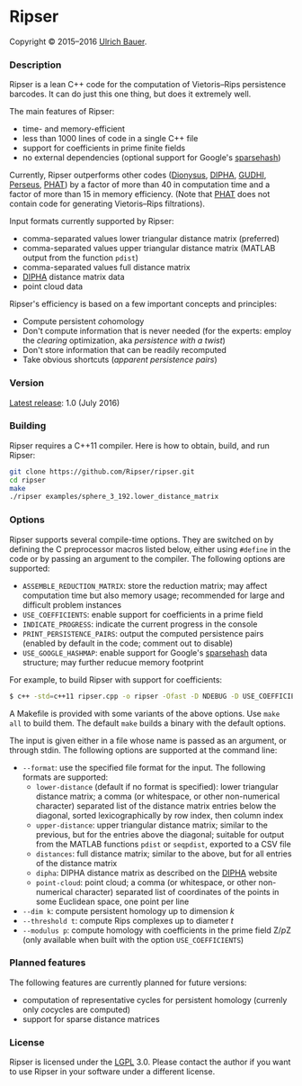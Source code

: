 # Ripser

Copyright © 2015–2016 [Ulrich Bauer].


### Description

Ripser is a lean C++ code for the computation of Vietoris–Rips persistence barcodes. It can do just this one thing, but does it extremely well.

The main features of Ripser:

  - time- and memory-efficient
  - less than 1000 lines of code in a single C++ file
  - support for coefficients in prime finite fields
  - no external dependencies (optional support for Google's [sparsehash])

Currently, Ripser outperforms other codes ([Dionysus], [DIPHA], [GUDHI], [Perseus], [PHAT]) by a factor of more than 40 in computation time and a factor of more than 15 in memory efficiency. (Note that [PHAT] does not contain code for generating Vietoris–Rips filtrations).

Input formats currently supported by Ripser:

  - comma-separated values lower triangular distance matrix (preferred)
  - comma-separated values upper triangular distance matrix (MATLAB output from the function `pdist`)
  - comma-separated values full distance matrix
  - [DIPHA] distance matrix data
  - point cloud data

Ripser's efficiency is based on a few important concepts and principles:
  
  - Compute persistent *co*homology
  - Don't compute information that is never needed
    (for the experts: employ the *clearing* optimization, aka *persistence with a twist*)
  - Don't store information that can be readily recomputed
  - Take obvious shortcuts (*apparent persistence pairs*)


### Version
[Latest release][latest-release]: 1.0 (July 2016)


### Building

Ripser requires a C++11 compiler. Here is how to obtain, build, and run Ripser:

```sh
git clone https://github.com/Ripser/ripser.git
cd ripser
make
./ripser examples/sphere_3_192.lower_distance_matrix
```


### Options

Ripser supports several compile-time options. They are switched on by defining the C preprocessor macros listed below, either using `#define` in the code or by passing an argument to the compiler. The following options are supported:

  - `ASSEMBLE_REDUCTION_MATRIX`: store the reduction matrix; may affect computation time but also memory usage; recommended for large and difficult problem instances
  - `USE_COEFFICIENTS`: enable support for coefficients in a prime field
  - `INDICATE_PROGRESS`: indicate the current progress in the console
  - `PRINT_PERSISTENCE_PAIRS`: output the computed persistence pairs (enabled by default in the code; comment out to disable)
  - `USE_GOOGLE_HASHMAP`: enable support for Google's [sparsehash] data structure; may further reducue memory footprint

For example, to build Ripser with support for coefficients:

```sh
$ c++ -std=c++11 ripser.cpp -o ripser -Ofast -D NDEBUG -D USE_COEFFICIENTS
```

A Makefile is provided with some variants of the above options. Use `make all` to build them. The default `make` builds a binary with the default options.

The input is given either in a file whose name is passed as an argument, or through stdin. The following options are supported at the command line:

  - `--format`: use the specified file format for the input.  The following formats are supported:
    - `lower-distance` (default if no format is specified): lower triangular distance matrix; a comma (or whitespace, or other non-numerical character) separated list of the distance matrix entries below the diagonal, sorted lexicographically by row index, then column index
    - `upper-distance`: upper triangular distance matrix; similar to the previous, but for the entries above the diagonal; suitable for output from the MATLAB functions `pdist` or  `seqpdist`, exported to a CSV file
    - `distances`: full distance matrix; similar to the above, but for all entries of the distance matrix
    - `dipha`: DIPHA distance matrix as described on the [DIPHA] website
    - `point-cloud`: point cloud; a comma (or whitespace, or other non-numerical character)  separated list of coordinates of the points in some Euclidean space, one point per line
  - `--dim k`: compute persistent homology up to dimension *k*
  - `--threshold t`: compute Rips complexes up to diameter *t*
  - `--modulus p`: compute homology with coefficients in the prime field Z/*p*Z (only available when built with the option `USE_COEFFICIENTS`)




### Planned features

The following features are currently planned for future versions:

 - computation of representative cycles for persistent homology (currenly only *co*cycles are computed)
 - support for sparse distance matrices


### License

Ripser is licensed under the [LGPL] 3.0. Please contact the author if you want to use Ripser in your software under a different license. 


[Ulrich Bauer]: <http://ulrich-bauer.org>
[latest-release]: <https://github.com/Ripser/ripser/releases/latest>
[Dionysus]: <http://www.mrzv.org/software/dionysus/>
[DIPHA]: <http://git.io/dipha>
[PHAT]: <http://git.io/dipha>
[Perseus]: <http://www.sas.upenn.edu/~vnanda/perseus/>
[GUDHI]: <http://gudhi.gforge.inria.fr>
[sparsehash]: <https://github.com/sparsehash/sparsehash>
[LGPL]: <https://www.gnu.org/licenses/lgpl>